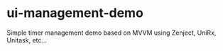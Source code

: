 # ui-management-demo
Simple timer management demo based on MVVM using Zenject, UniRx, Unitask, etc...
